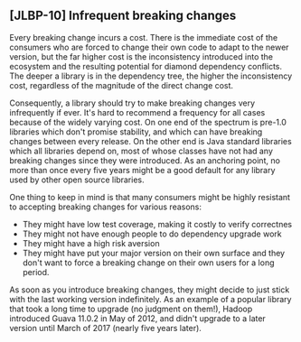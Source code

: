 [JLBP-10] Infrequent breaking changes
-------------------------------------

Every breaking change incurs a cost. There is the immediate cost of the
consumers who are forced to change their own code to adapt to the newer version,
but the far higher cost is the inconsistency introduced into the ecosystem and
the resulting potential for diamond dependency conflicts. The deeper a library
is in the dependency tree, the higher the inconsistency cost, regardless of the
magnitude of the direct change cost.

Consequently, a library should try to make breaking changes very infrequently if
ever. It's hard to recommend a frequency for all cases because of the widely
varying cost. On one end of the spectrum is pre-1.0 libraries which don't
promise stability, and which can have breaking changes between every release. On
the other end is Java standard libraries which all libraries depend on, most of
whose classes have not had any breaking changes since they were introduced. As
an anchoring point, no more than once every five years might be a good default
for any library used by other open source libraries.

One thing to keep in mind is that many consumers might be highly resistant to
accepting breaking changes for various reasons:

- They might have low test coverage, making it costly to verify correctnes
- They might not have enough people to do dependency upgrade work
- They might have a high risk aversion
- They might have put your major version on their own surface and they don't
  want to force a breaking change on their own users for a long period.

As soon as you introduce breaking changes, they might decide to just stick with
the last working version indefinitely. As an example of a popular library that
took a long time to upgrade (no judgment on them!), Hadoop introduced Guava
11.0.2 in May of 2012, and didn't upgrade to a later version until March of 2017
(nearly five years later).
